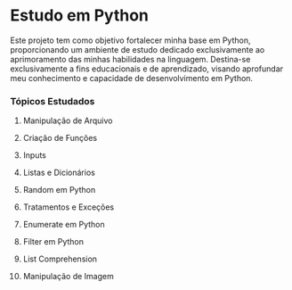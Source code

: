 # Estudo em Python
Este projeto tem como objetivo fortalecer minha base em Python, proporcionando um ambiente de estudo dedicado exclusivamente ao aprimoramento das minhas habilidades na linguagem. Destina-se exclusivamente a fins educacionais e de aprendizado, visando aprofundar meu conhecimento e capacidade de desenvolvimento em Python.

### **Tópicos Estudados**
1. Manipulação de Arquivo

2. Criação de Funções
3. Inputs

4. Listas e Dicionários

5. Random em Python

6. Tratamentos e Exceções

7. Enumerate em Python

8. Filter em Python

9. List Comprehension

10. Manipulação de Imagem
